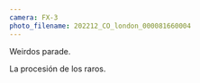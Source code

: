 ```yaml
---
camera: FX-3
photo_filename: 202212_CO_london_000081660004
---
```


Weirdos parade.

La procesión de los raros.